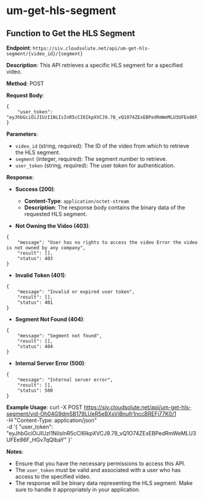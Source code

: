 # um-get-hls-segment

## Function to Get the HLS Segment

**Endpoint**: `https://siv.cloudsolute.net/api/um-get-hls-segment/{video_id}/{segment}`

**Description**: This API retrieves a specific HLS segment for a specified video.

**Method**: POST

**Request Body**:
```
{
    "user_token": "eyJhbGciOiJIUzI1NiIsInR5cCI6IkpXVCJ9.78_vQ1O74ZExEBPedRmWeMLU3UFEe86F_HGv7qQIbaY"
}
```

**Parameters**:
- `video_id` (string, required): The ID of the video from which to retrieve the HLS segment.
- `segment` (integer, required): The segment number to retrieve.
- `user_token` (string, required): The user token for authentication.

**Response**:
- **Success (200)**:
  - **Content-Type**: `application/octet-stream`
  - **Description**: The response body contains the binary data of the requested HLS segment.


- **Not Owning the Video (403)**:
```
{
    "message": "User has no rights to access the video Error the video is not owned by any company",
    "result": [],
    "status": 403
}
```

- **Invalid Token (401)**:
```
{
    "message": "Invalid or expired user token",
    "result": [],
    "status": 401
}
```

- **Segment Not Found (404)**:
```
{
    "message": "Segment not found",
    "result": [],
    "status": 404
}
```

- **Internal Server Error (500)**:
```
{
    "message": "Internal server error",
    "result": [],
    "status": 500
}
```

**Example Usage**:
curl -X POST https://siv.cloudsolute.net/api/um-get-hls-segment/vid-Oh04G9dm5B179LUeR5eBXsViBnufr1nccBREFj77K0/1 \
     -H "Content-Type: application/json" \
     -d '{
           "user_token": "eyJhbGciOiJIUzI1NiIsInR5cCI6IkpXVCJ9.78_vQ1O74ZExEBPedRmWeMLU3UFEe86F_HGv7qQIbaY"
         }'

**Notes**:
- Ensure that you have the necessary permissions to access this API.
- The `user_token` must be valid and associated with a user who has access to the specified video.
- The response will be binary data representing the HLS segment. Make sure to handle it appropriately in your application.

<!-- For more details, refer to the [complete API documentation](#). -->
